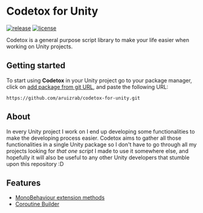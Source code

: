 # Codetox for Unity
[![release](https://img.shields.io/badge/release-v1.0.0-blue)](https://github.com/aruizrab/codetox-for-unity/blob/main/LICENSE)
[![license](https://img.shields.io/badge/license-MIT-green)](https://github.com/aruizrab/codetox-for-unity/blob/main/LICENSE)

Codetox is a general purpose script library to make your life easier when working on Unity projects.

## Getting started
To start using **Codetox** in your Unity project go to your package manager, click on [add package from git URL](https://docs.unity3d.com/2021.2/Documentation/Manual/upm-ui-giturl.html "Unity Documentation - Installing from a Git URL"), and paste the following URL:
```
https://github.com/aruizrab/codetox-for-unity.git
```

## About
In every Unity project I work on I end up developing some functionalities to make the developing process easier. Codetox aims to gather all those functionalities in a single Unity package so I don't have to go through all my projects looking for *that one script* I made to use it somewhere else, and hopefully it will also be useful to any other Unity developers that stumble upon this repository :D

## Features
* [MonoBehaviour extension methods](../../wiki/MonoBehaviour-extension-methods)
* [Coroutine Builder](../../wiki/Coroutine-Builder)
